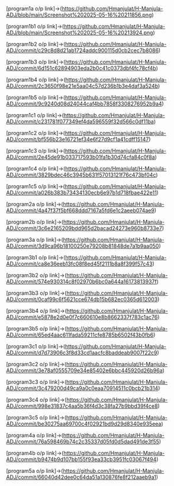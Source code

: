 [program1a o/p link]->(https://github.com/Hmanjulat/H-Manjula-ADJ/blob/main/Screenshot%202025-05-16%20211856.png)

[program1b1 o/p link]->(https://github.com/Hmanjulat/H-Manjula-ADJ/blob/main/Screenshot%202025-05-16%20213924.png)

[program1b2 o/p link]->(https://github.com/Hmanjulat/H-Manjula-ADJ/commit/c29c8d8d21ab1724addc900115d0cb2cec7b8086)

[program1b3 o/p link]->(https://github.com/Hmanjulat/H-Manjula-ADJ/commit/6d151c62894903eda2b0c41c0373dbf4fc78cf4b)

[program1b4 o/p link]->(https://github.com/Hmanjulat/H-Manjula-ADJ/commit/2c3650f98e21e5aa04c57d236b1b3e4daf3a524b)

[program1b5 o/p link]->(https://github.com/Hmanjulat/H-Manjula-ADJ/commit/9c9240d08d24044caf4bb7858f3308276952b9a4)

[program1c1 o/p link]->(https://github.com/Hmanjulat/H-Manjula-ADJ/commit/c231781f077349ef4da596559f32d566c0df11ba)

[program1c2 o/p link]->(https://github.com/Hmanjulat/H-Manjula-ADJ/commit/bf556b23e16721ef34e6f27d9cf1a41cdff15147)

[program1c3 o/p link]->(https://github.com/Hmanjulat/H-Manjula-ADJ/commit/2e45de91b033717593b01fa1b30d74cfa84c0f8a)

[program1c4 o/p link]->(https://github.com/Hmanjulat/H-Manjula-ADJ/commit/3829bdec46c3945b631f57013121f76c473bf04c)

[program1c5 o/p link]->(https://github.com/Hmanjulat/H-Manjula-ADJ/commit/a026b383b73434130ecb6e97b1d718fbae422e11)

[program2a o/p link]->(https://github.com/Hmanjulat/H-Manjula-ADJ/commit/4a47f37f5bf668ddd7167a5fd6e1c2aeeb074ae9)

[program2b o/p link]->(https://github.com/Hmanjulat/H-Manjula-ADJ/commit/3c6e2165209bdd965d2bacad24273e960b8733e7)

[program3a o/p link]->(https://github.com/Hmanjulat/H-Manjula-ADJ/commit/3d9ca96b18100250e79208b81848de7a1b9aa050)

[program3b1 o/p link]->(https://github.com/Hmanjulat/H-Manjula-ADJ/commit/ca8e36eeb13fc08f8ed45f2111b8a8f399f57c43)

[program3b2 o/p link]->(https://github.com/Hmanjulat/H-Manjula-ADJ/commit/574e930314c8f02970b6bc0a644a16173813937f)

[program3b3 o/p link]->(https://github.com/Hmanjulat/H-Manjula-ADJ/commit/0caf99c6f5621cce674db15b682ec0365d612003)

[program3b4 o/p link]->(https://github.com/Hmanjulat/H-Manjula-ADJ/commit/e5878e2d0e0f7c660610e8b8662337f783c1ac76)

[program3b5 o/p link]->(https://github.com/Hmanjulat/H-Manjula-ADJ/commit/65ed4aac611fada59211cfe8785b6502f43b0fb6)

[program3c1 o/p link]->(https://github.com/Hmanjulat/H-Manjula-ADJ/commit/d7d73906c3f8d33cd1aacfc8baddeab9007f22c9)


[program3c2 o/p link]->(https://github.com/Hmanjulat/H-Manjula-ADJ/commit/3e78af0555709e34e85402e6bbc445920d26b96a)

[program3c3 o/p link]->(https://github.com/Hmanjulat/H-Manjula-ADJ/commit/3c479200d49ca9a0c0eaa70914511c0bcb21b314)

[program3c4 o/p link]->(https://github.com/Hmanjulat/H-Manjula-ADJ/commit/998e31837c4aa5b36f4d3c38fa27b9bbd39f4ce8)

[program3c5 o/p link]->(https://github.com/Hmanjulat/H-Manjula-ADJ/commit/be30275aa69700c4f02921bd9d29d8340e935eea)

[program4a o/p link]->(https://github.com/Hmanjulat/H-Manjula-ADJ/commit/76a598469b74c2c35337d05fd0d5dad491de3f55)

[program4b o/p link]->(https://github.com/Hmanjulat/H-Manjula-ADJ/commit/b9474b9d107bb155f93ea33cb3951fc03067f494)

[program5a o/p link]->(https://github.com/Hmanjulat/H-Manjula-ADJ/commit/66040d42dee0c64da51a130876fe8f212aaeb9a1)
